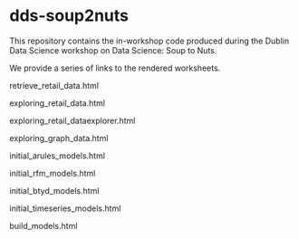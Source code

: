 # dds-soup2nuts
This repository contains the in-workshop code produced during the Dublin Data Science workshop on Data Science: Soup to Nuts.

We provide a series of links to the rendered worksheets.

retrieve_retail_data.html

exploring_retail_data.html

exploring_retail_dataexplorer.html

exploring_graph_data.html

initial_arules_models.html

initial_rfm_models.html

initial_btyd_models.html

initial_timeseries_models.html

build_models.html
